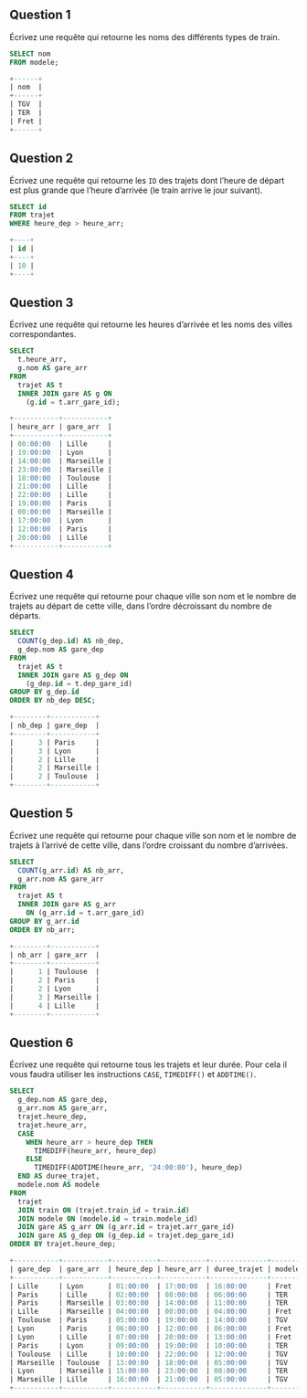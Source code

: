 ## Question 1

Écrivez une requête qui retourne les noms des différents types de train.

```sql
SELECT nom
FROM modele;

+------+
| nom  |
+------+
| TGV  |
| TER  |
| Fret |
+------+
```

## Question 2

Écrivez une requête qui retourne les `ID` des trajets dont l’heure de départ est plus grande que l’heure d’arrivée (le train arrive le jour suivant).

```sql
SELECT id
FROM trajet
WHERE heure_dep > heure_arr;

+----+
| id |
+----+
| 10 |
+----+
```

## Question 3

Écrivez une requête qui retourne les heures d’arrivée et les noms des villes correspondantes.

```sql
SELECT
  t.heure_arr,
  g.nom AS gare_arr
FROM
  trajet AS t
  INNER JOIN gare AS g ON
    (g.id = t.arr_gare_id);

+-----------+-----------+
| heure_arr | gare_arr  |
+-----------+-----------+
| 08:00:00  | Lille     |
| 19:00:00  | Lyon      |
| 14:00:00  | Marseille |
| 23:00:00  | Marseille |
| 18:00:00  | Toulouse  |
| 21:00:00  | Lille     |
| 22:00:00  | Lille     |
| 19:00:00  | Paris     |
| 00:00:00  | Marseille |
| 17:00:00  | Lyon      |
| 12:00:00  | Paris     |
| 20:00:00  | Lille     |
+-----------+-----------+
```

## Question 4

Écrivez une requête qui retourne pour chaque ville son nom et le nombre de trajets au départ de cette ville, dans l’ordre décroissant du nombre de départs.

```sql
SELECT
  COUNT(g_dep.id) AS nb_dep,
  g_dep.nom AS gare_dep
FROM
  trajet AS t
  INNER JOIN gare AS g_dep ON
    (g_dep.id = t.dep_gare_id)
GROUP BY g_dep.id
ORDER BY nb_dep DESC;

+--------+-----------+
| nb_dep | gare_dep  |
+--------+-----------+
|      3 | Paris     |
|      3 | Lyon      |
|      2 | Lille     |
|      2 | Marseille |
|      2 | Toulouse  |
+--------+-----------+
```

## Question 5

Écrivez une requête qui retourne pour chaque ville son nom et le nombre de trajets à l’arrivé de cette ville, dans l’ordre croissant du nombre d’arrivées.

```sql
SELECT
  COUNT(g_arr.id) AS nb_arr,
  g_arr.nom AS gare_arr
FROM
  trajet AS t
  INNER JOIN gare AS g_arr
    ON (g_arr.id = t.arr_gare_id)
GROUP BY g_arr.id
ORDER BY nb_arr;

+--------+-----------+
| nb_arr | gare_arr  |
+--------+-----------+
|      1 | Toulouse  |
|      2 | Paris     |
|      2 | Lyon      |
|      3 | Marseille |
|      4 | Lille     |
+--------+-----------+
```

## Question 6

Écrivez une requête qui retourne tous les trajets et leur durée. Pour cela il vous faudra utiliser les instructions `CASE`, `TIMEDIFF()` et `ADDTIME()`.

```sql
SELECT
  g_dep.nom AS gare_dep,
  g_arr.nom AS gare_arr,
  trajet.heure_dep,
  trajet.heure_arr,
  CASE
    WHEN heure_arr > heure_dep THEN
      TIMEDIFF(heure_arr, heure_dep)
    ELSE
      TIMEDIFF(ADDTIME(heure_arr, '24:00:00'), heure_dep)
  END AS duree_trajet,
  modele.nom AS modele
FROM
  trajet
  JOIN train ON (trajet.train_id = train.id)
  JOIN modele ON (modele.id = train.modele_id)
  JOIN gare AS g_arr ON (g_arr.id = trajet.arr_gare_id)
  JOIN gare AS g_dep ON (g_dep.id = trajet.dep_gare_id)
ORDER BY trajet.heure_dep;

+-----------+-----------+-----------+-----------+--------------+--------+
| gare_dep  | gare_arr  | heure_dep | heure_arr | duree_trajet | modele |
+-----------+-----------+-----------+-----------+--------------+--------+
| Lille     | Lyon      | 01:00:00  | 17:00:00  | 16:00:00     | Fret   |
| Paris     | Lille     | 02:00:00  | 08:00:00  | 06:00:00     | TER    |
| Paris     | Marseille | 03:00:00  | 14:00:00  | 11:00:00     | TER    |
| Lille     | Marseille | 04:00:00  | 00:00:00  | 04:00:00     | Fret   |
| Toulouse  | Paris     | 05:00:00  | 19:00:00  | 14:00:00     | TGV    |
| Lyon      | Paris     | 06:00:00  | 12:00:00  | 06:00:00     | Fret   |
| Lyon      | Lille     | 07:00:00  | 20:00:00  | 13:00:00     | Fret   |
| Paris     | Lyon      | 09:00:00  | 19:00:00  | 10:00:00     | TER    |
| Toulouse  | Lille     | 10:00:00  | 22:00:00  | 12:00:00     | TGV    |
| Marseille | Toulouse  | 13:00:00  | 18:00:00  | 05:00:00     | TGV    |
| Lyon      | Marseille | 15:00:00  | 23:00:00  | 08:00:00     | TER    |
| Marseille | Lille     | 16:00:00  | 21:00:00  | 05:00:00     | TGV    |
+-----------+-----------+-----------+-----------+--------------+--------+
```
